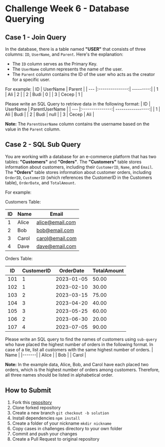 # Challenge Week 6 - Database Querying

## Case 1 - Join Query
In the database, there is a table named **"USER"** that consists of three columns: `ID`, `UserName`, and `Parent`. Here's the explanation:

- The `ID` column serves as the Primary Key.
- The `UserName` column represents the name of the user.
- The `Parent` column contains the ID of the user who acts as the creator for a specific user.

For example:
| ID  | UserName        | Parent    |
| --- |:---------------:| ---------:|
| 1   | Ali             | 2         |
| 2   | Budi            | 0         |
| 3   | Cecep           | 1         |


Please write an SQL Query to retrieve data in the following format:
| ID  | UserName        | ParentUserName    |
| --- |:---------------:| -----------------:|
| 1   | Ali             | Budi              |
| 2   | Budi            | null              |
| 3   | Cecep           | Ali               |

**Note:** The `ParentUserName` column contains the username based on the value in the `Parent` column.

## Case 2 - SQL Sub Query
You are working with a database for an e-commerce platform that has two tables: **"Customers"** and **"Orders"**. The **"Customers"** table stores information about customers, including their `CustomerID`, `Name`, and `Email`. The **"Orders"** table stores information about customer orders, including `OrderID`, `CustomerID` (which references the CustomerID in the Customers table), `OrderDate`, and `TotalAmount`.

For example:

Customers Table:

| ID    | Name    | Email               |
|-------|---------|---------------------|
| 1     | Alice   | alice@email.com     |
| 2     | Bob     | bob@email.com       |
| 3     | Carol   | carol@email.com     |
| 4     | Dave    | dave@email.com      |

Orders Table:

| ID    | CustomerID | OrderDate  | TotalAmount |
|-------|------------|------------|-------------|
| 101   | 1          | 2023-01-05 | 50.00       |
| 102   | 1          | 2023-02-10 | 30.00       |
| 103   | 2          | 2023-03-15 | 75.00       |
| 104   | 3          | 2023-04-20 | 40.00       |
| 105   | 3          | 2023-05-25 | 60.00       |
| 106   | 2          | 2023-06-30 | 20.00       |
| 107   | 4          | 2023-07-05 | 90.00       |

Please write an SQL query to find the names of customers using `sub-query` who have placed the highest number of orders in the following format. In case of a tie, list all customers with the same highest number of orders.
| Name  |
|-------|
| Alice |
| Bob   |
| Carol |

**Note:** In the example data, Alice, Bob, and Carol have each placed two orders, which is the highest number of orders among customers. Therefore, all three names should be listed in alphabetical order.

## How to Submit
1. Fork this [repository](https://github.com/arifintahu/msib-challenge-week-6)
2. Clone forked repository
3. Create a new branch `git checkout -b solution`
4. Install dependencies `npm install`
5. Create a folder of your nickname `mkdir nickname`
6. Copy cases in challenges directory to your own folder
7. Commit and push your changes
8. Create a Pull Request to original repository
